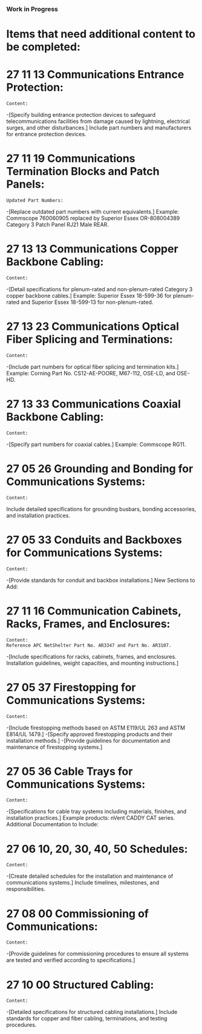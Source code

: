 ### Work in Progress

# Items that need additional content to be completed:


# 27 11 13 Communications Entrance Protection:
	Content:
-[Specify building entrance protection devices to safeguard telecommunications facilities from damage caused by lightning, electrical surges, and other disturbances.]
Include part numbers and manufacturers for entrance protection devices.

# 27 11 19 Communications Termination Blocks and Patch Panels:
	Updated Part Numbers:
-[Replace outdated part numbers with current equivalents.]
Example: Commscope 760060905 replaced by Superior Essex OR-808004389 Category 3 Patch Panel RJ21 Male REAR.

# 27 13 13 Communications Copper Backbone Cabling:
	Content:
-[Detail specifications for plenum-rated and non-plenum-rated Category 3 copper backbone cables.]
Example: Superior Essex 18-599-36 for plenum-rated and Superior Essex 18-599-13 for non-plenum-rated.

# 27 13 23 Communications Optical Fiber Splicing and Terminations:
	Content:
-[Include part numbers for optical fiber splicing and termination kits.]
Example: Corning Part No. CS12-AE-POORE, M67-112, OSE-LD, and OSE-HD.

# 27 13 33 Communications Coaxial Backbone Cabling:
	Content:
-[Specify part numbers for coaxial cables.]
Example: Commscope RG11.

# 27 05 26 Grounding and Bonding for Communications Systems:
	Content:
Include detailed specifications for grounding busbars, bonding accessories, and installation practices.

# 27 05 33 Conduits and Backboxes for Communications Systems:
	Content:
-[Provide standards for conduit and backbox installations.]
New Sections to Add:

# 27 11 16 Communication Cabinets, Racks, Frames, and Enclosures:
	Content:
	Reference APC NetShelter Part No. AR3347 and Part No. AR3107.
-[Include specifications for racks, cabinets, frames, and enclosures. Installation guidelines, weight capacities, and mounting instructions.]

# 27 05 37 Firestopping for Communications Systems:
	Content:
-[Include firestopping methods based on ASTM E119/UL 263 and ASTM E814/UL 1479.]
-[Specify approved firestopping products and their installation methods.]
-[Provide guidelines for documentation and maintenance of firestopping systems.]

# 27 05 36 Cable Trays for Communications Systems:
	Content:
-[Specifications for cable tray systems including materials, finishes, and installation practices.]
Example products: nVent CADDY CAT series.
Additional Documentation to Include:

# 27 06 10, 20, 30, 40, 50 Schedules:
	Content:
-[Create detailed schedules for the installation and maintenance of communications systems.]
Include timelines, milestones, and responsibilities.

# 27 08 00 Commissioning of Communications:
	Content:
-[Provide guidelines for commissioning procedures to ensure all systems are tested and verified according to specifications.]

# 27 10 00 Structured Cabling:
	Content:
-[Detailed specifications for structured cabling installations.]
Include standards for copper and fiber cabling, terminations, and testing procedures.

